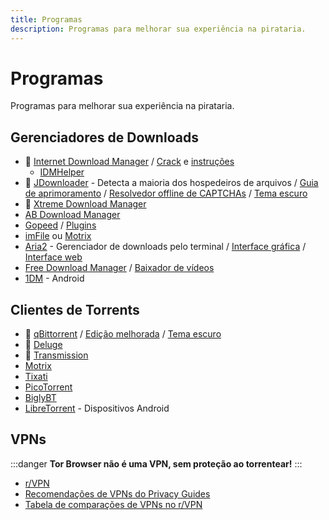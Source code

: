 ```yaml
---
title: Programas
description: Programas para melhorar sua experiência na pirataria.
---
```


# Programas

Programas para melhorar sua experiência na pirataria.

## Gerenciadores de Downloads

- :star2: [Internet Download Manager](https://www.internetdownloadmanager.com) / [Crack](https://cracksurl.com/internet-download-manager) e
  [instruções](https://rentry.org/installidm)
  - [IDMHelper](https://github.com/unamer/IDMHelper)
- :star2: [JDownloader](https://jdownloader.org/jdownloader2) - Detecta a maioria dos hospedeiros de
  arquivos / [Guia de aprimoramento](https://lemmy.world/post/3098414) / [Resolvedor offline de CAPTCHAs](https://github.com/cracker0dks/CaptchaSolver) / [Tema escuro](https://support.jdownloader.org/Knowledgebase/Article/View/dark-mode-theme)
- :star2: [Xtreme Download Manager](https://xtremedownloadmanager.com)
- [AB Download Manager](https://abdownloadmanager.com)
- [Gopeed](https://gopeed.com) / [Plugins](https://github.com/search?q=topic%3Agopeed-extension&type=repositories)
- [imFile](https://github.com/imfile-io/imfile-desktop) ou
  [Motrix](https://motrix.app)
- [Aria2](https://aria2.github.io) - Gerenciador de downloads pelo
  terminal / [Interface gráfica](https://persepolisdm.github.io) /
  [Interface web](https://github.com/ziahamza/webui-aria2)
- [Free Download Manager](https://www.freedownloadmanager.org) /
  [Baixador de vídeos](https://github.com/meowcateatrat/elephant)
- [1DM](https://play.google.com/store/apps/details?id=idm.internet.download.manager) - Android

## Clientes de Torrents

- :star2: [qBittorrent](https://www.qbittorrent.org) /
  [Edição melhorada](https://github.com/c0re100/qBittorrent-Enhanced-Edition) /
  [Tema escuro](https://draculatheme.com/qbittorrent)
- :star2: [Deluge](https://dev.deluge-torrent.org)
- :star2: [Transmission](https://transmissionbt.com)
- [Motrix](https://motrix.app)
- [Tixati](https://tixati.com)
- [PicoTorrent](https://picotorrent.org)
- [BiglyBT](https://www.biglybt.com)
- [LibreTorrent](https://github.com/proninyaroslav/libretorrent) - Dispositivos Android

## VPNs

:::danger
**Tor Browser não é uma VPN, sem proteção ao torrentear!**
:::

- [r/VPN](https://www.reddit.com/r/VPN)
- [Recomendações de VPNs do Privacy Guides](https://www.privacyguides.org/vpn)
- [Tabela de comparações de VPNs no r/VPN](https://www.reddit.com/r/VPN/comments/m736zt)
